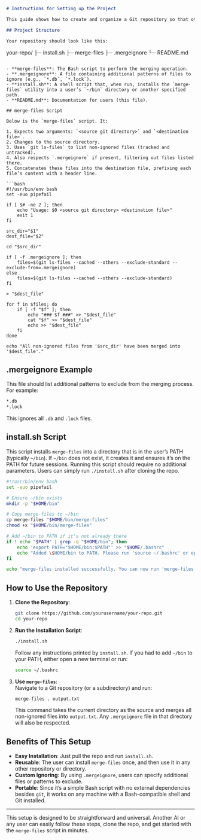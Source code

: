 ```markdown
# Instructions for Setting up the Project

This guide shows how to create and organize a Git repository so that other users (or AIs) can easily pull it and install a Bash utility script called `merge-files` on their machine. The script merges all non-ignored files from a Git repository into a single file, respecting both `.gitignore` and a custom `.mergeignore` file.

## Project Structure

Your repository should look like this:

```
your-repo/
├─ install.sh
├─ merge-files
├─ .mergeignore
└─ README.md
```

- **merge-files**: The Bash script to perform the merging operation.
- **.mergeignore**: A file containing additional patterns of files to ignore (e.g., `*.db`, `*.lock`).
- **install.sh**: A shell script that, when run, installs the `merge-files` utility into a user’s `~/bin` directory or another specified path.
- **README.md**: Documentation for users (this file).

## merge-files Script

Below is the `merge-files` script. It:

1. Expects two arguments: `<source git directory>` and `<destination file>`.
2. Changes to the source directory.
3. Uses `git ls-files` to list non-ignored files (tracked and untracked).
4. Also respects `.mergeignore` if present, filtering out files listed there.
5. Concatenates these files into the destination file, prefixing each file’s content with a header line.

```bash
#!/usr/bin/env bash
set -euo pipefail

if [ $# -ne 2 ]; then
    echo "Usage: $0 <source git directory> <destination file>"
    exit 1
fi

src_dir="$1"
dest_file="$2"

cd "$src_dir"

if [ -f .mergeignore ]; then
    files=$(git ls-files --cached --others --exclude-standard --exclude-from=.mergeignore)
else
    files=$(git ls-files --cached --others --exclude-standard)
fi

> "$dest_file"

for f in $files; do
    if [ -f "$f" ]; then
        echo "### $f ###" >> "$dest_file"
        cat "$f" >> "$dest_file"
        echo >> "$dest_file"
    fi
done

echo "All non-ignored files from '$src_dir' have been merged into '$dest_file'."
```

## .mergeignore Example

This file should list additional patterns to exclude from the merging process. For example:

```txt
*.db
*.lock
```

This ignores all `.db` and `.lock` files.

## install.sh Script

This script installs `merge-files` into a directory that is in the user’s PATH (typically `~/bin`). If `~/bin` does not exist, it creates it and ensures it’s on the PATH for future sessions. Running this script should require no additional parameters. Users can simply run `./install.sh` after cloning the repo.

```bash
#!/usr/bin/env bash
set -euo pipefail

# Ensure ~/bin exists
mkdir -p "$HOME/bin"

# Copy merge-files to ~/bin
cp merge-files "$HOME/bin/merge-files"
chmod +x "$HOME/bin/merge-files"

# Add ~/bin to PATH if it's not already there
if ! echo "$PATH" | grep -q "$HOME/bin"; then
    echo 'export PATH="$HOME/bin:$PATH"' >> "$HOME/.bashrc"
    echo "Added \$HOME/bin to PATH. Please run 'source ~/.bashrc' or open a new terminal."
fi

echo "merge-files installed successfully. You can now run 'merge-files' from any directory."
```

## How to Use the Repository

1. **Clone the Repository**:  
   ```bash
   git clone https://github.com/yourusername/your-repo.git
   cd your-repo
   ```

2. **Run the Installation Script**:  
   ```bash
   ./install.sh
   ```
   
   Follow any instructions printed by `install.sh`. If you had to add `~/bin` to your PATH, either open a new terminal or run:  
   ```bash
   source ~/.bashrc
   ```

3. **Use `merge-files`**:  
   Navigate to a Git repository (or a subdirectory) and run:  
   ```bash
   merge-files . output.txt
   ```
   
   This command takes the current directory as the source and merges all non-ignored files into `output.txt`. Any `.mergeignore` file in that directory will also be respected.

## Benefits of This Setup

- **Easy Installation**: Just pull the repo and run `install.sh`.
- **Reusable**: The user can install `merge-files` once, and then use it in any other repository or directory.
- **Custom Ignoring**: By using `.mergeignore`, users can specify additional files or patterns to exclude.
- **Portable**: Since it’s a simple Bash script with no external dependencies besides `git`, it works on any machine with a Bash-compatible shell and Git installed.

----

This setup is designed to be straightforward and universal. Another AI or any user can easily follow these steps, clone the repo, and get started with the `merge-files` script in minutes.
```